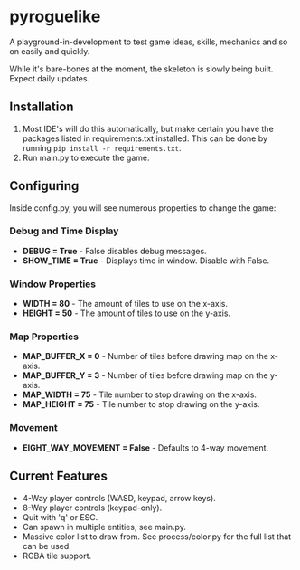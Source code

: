 # pyroguelike
A playground-in-development to test game ideas, skills, mechanics and so on easily and quickly.

While it's bare-bones at the moment, the skeleton is slowly being built. Expect daily updates.

## Installation
1. Most IDE's will do this automatically, but make certain you have the packages listed in requirements.txt installed. This can be done by running `pip install -r requirements.txt`.
2. Run main.py to execute the game.


## Configuring
Inside config.py, you will see numerous properties to change the game:
### Debug and Time Display
- **DEBUG = True** - False disables debug messages.
- **SHOW_TIME = True** - Displays time in window. Disable with False.
### Window Properties
- **WIDTH = 80** - The amount of tiles to use on the x-axis.
- **HEIGHT = 50** - The amount of tiles to use on the y-axis.
### Map Properties
- **MAP_BUFFER_X = 0** - Number of tiles before drawing map on the x-axis.
- **MAP_BUFFER_Y = 3** - Number of tiles before drawing map on the y-axis.
- **MAP_WIDTH = 75** - Tile number to stop drawing on the x-axis.
- **MAP_HEIGHT = 75** - Tile number to stop drawing on the y-axis.
### Movement
- **EIGHT_WAY_MOVEMENT = False** - Defaults to 4-way movement.


## Current Features
- 4-Way player controls (WASD, keypad, arrow keys).
- 8-Way player controls (keypad-only).
- Quit with 'q' or ESC.
- Can spawn in multiple entities, see main.py.
- Massive color list to draw from. See process/color.py for the full list that can be used.
- RGBA tile support.